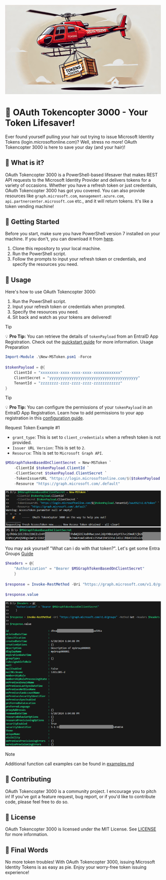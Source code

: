 ![OAuth Tokencopter 3000](images/Tokencopter_3000.png)

# 🚁 OAuth Tokencopter 3000 - Your Token Lifesaver!

Ever found yourself pulling your hair out trying to issue Microsoft Identity Tokens (login.microsoftonline.com)? Well, stress no more! OAuth Tokencopter 3000 is here to save your day (and your hair)!

## 🎯 What is it?

OAuth Tokencopter 3000 is a PowerShell-based lifesaver that makes REST API requests to the Microsoft Identity Provider and delivers tokens for a variety of occasions. Whether you have a refresh token or just credentials, OAuth Tokencopter 3000 has got you covered. You can also provide resources like `graph.microsoft.com`, `management.azure.com`, `api.partnercenter.microsoft.com` etc., and it will return tokens. It's like a token vending machine!

## 🚀 Getting Started

Before you start, make sure you have PowerShell version 7 installed on your machine. If you don't, you can download it from [here](https://aka.ms/powershell-release?tag=stable).

1. Clone this repository to your local machine.
2. Run the PowerShell script.
3. Follow the prompts to input your refresh token or credentials, and specify the resources you need.

## 🎁 Usage

Here's how to use OAuth Tokencopter 3000:

1. Run the PowerShell script.
2. Input your refresh token or credentials when prompted.
3. Specify the resources you need.
4. Sit back and watch as your tokens are delivered!

> [!TIP]
> 💡 **Pro Tip:** You can retrieve the details of `tokenPayload` from an EntraID App Registration. Check out the [quickstart guide](https://learn.microsoft.com/en-us/entra/identity-platform/quickstart-register-app) for more information.
Usage Preparation
```powershell
Import-Module .\New-MSToken.psm1 -Force

$tokenPayload = @{
    ClientId = "xxxxxxxx-xxxx-xxxx-xxxx-xxxxxxxxxxxx"
    ClientSecret = "yyyyyyyyyyyyyyyyyyyyyyyyyyyyyyyyyyyyyyyy"
    TenantId = "zzzzzzzz-zzzz-zzzz-zzzz-zzzzzzzzzzzz"
}
```

> [!TIP]
> 💡 **Pro Tip:** You can configure the permissions of your `tokenPayload` in an EntraID App Registration. Learn how to add permissions to your app registration in this [configuration guide](https://learn.microsoft.com/en-us/entra/identity-platform/quickstart-configure-app-access-web-apis).

Request Token Example #1
- `grant_type`: This is set to `client_credentials` when a refresh token is not provided.
- `Issuer URL Version`: This is set to `2`.
- `Resource`: This is set to `Microsoft Graph API`.
```powershell
$MSGraphTokenBasedOnClientSecret = New-MSToken `
    -ClientId $tokenPayload.ClientId `
    -ClientSecret $tokenPayload.ClientSecret `
    -TokenIssuerURL "https://login.microsoftonline.com/$($tokenPayload.TenantId)/oauth2/v2.0/token" `
    -Resource "https://graph.microsoft.com/.default" 
```
![Example Call](./images/example_call.png)
![Example Response](./images/example_response.png)

You may ask yourself "What can i do with that token?". Let's get some Entra Groups [Guide](https://learn.microsoft.com/en-us/graph/api/group-list?view=graph-rest-1.0&tabs=http#example-1-get-a-list-of-groups)
```powershell
$headers = @{
    "Authorization" = "Bearer $MSGraphTokenBasedOnClientSecret"
    }

$response = Invoke-RestMethod -Uri "https://graph.microsoft.com/v1.0/groups" -Method Get -Headers $headers

$response.value
```
![Example Usage](./images/example_usage.png)

> [!NOTE]
> Additional function call examples can be found in [examples.md](./examples/examples.md)

## 🙌 Contributing

OAuth Tokencopter 3000 is a community project. I encourage you to pitch in! If you've got a feature request, bug report, or if you'd like to contribute code, please feel free to do so.

## 📜 License

OAuth Tokencopter 3000 is licensed under the MIT License. See [LICENSE](LICENSE) for more information.

## 🎉 Final Words

No more token troubles! With OAuth Tokencopter 3000, issuing Microsoft Identity Tokens is as easy as pie. Enjoy your worry-free token issuing experience!